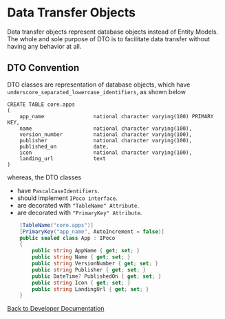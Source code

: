 # Data Transfer Objects

Data transfer objects represent database objects instead of Entity Models. The whole and sole purpose of DTO is to facilitate data transfer without having any behavior at all.

## DTO Convention

DTO classes are representation of database objects, which have ```underscore_separated_lowercase_identifiers```, as shown below

```plpgsql
CREATE TABLE core.apps
(
    app_name                national character varying(100) PRIMARY KEY,
    name                    national character varying(100),
    version_number          national character varying(100),
    publisher               national character varying(100),
    published_on            date,
    icon                    national character varying(100),
    landing_url             text
)
```

whereas, the DTO classes

* have ```PascalCaseIdentifiers```.
* should implement ```IPoco interface```.
* are decorated with ```"TableName" Attribute```.
* are decorated with ```"PrimaryKey" Attribute```.

```cs
    [TableName("core.apps")]
    [PrimaryKey("app_name", AutoIncrement = false)]
    public sealed class App : IPoco
    {
        public string AppName { get; set; }
        public string Name { get; set; }
        public string VersionNumber { get; set; }
        public string Publisher { get; set; }
        public DateTime? PublishedOn { get; set; }
        public string Icon { get; set; }
        public string LandingUrl { get; set; }
    }
```

[Back to Developer Documentation](../README.md)
